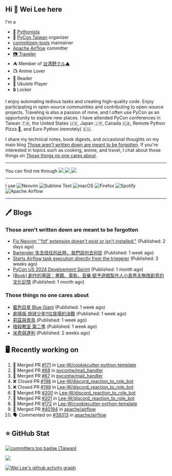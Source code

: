 ## Hi 👋 Wei Lee here

I'm a

* 🐍 [Pythonista](https://pycon-note.wei-lee.me/)
* 🐍 [PyCon Taiwan](https://tw.pycon.org/) organizer
* [commitizen-tools](https://github.com/commitizen-tools) maintainer
* [Apache Airflow](https://github.com/apache/airflow/) committer
* [📷 Traveler](https://travlog.wei-lee.me/)
* ⛺ Member of [台湾野クル▲](https://twitter.com/Taiwannokuru)
* 📺 Anime Lover
* 📖 Reader
* 🎵 Ukulele Player
* 🔒 Locker

I enjoy automating tedious tasks and creating high-quality code. Enjoy participating in open-source communities and contributing to open-source projects. Traveling is also a passion of mine, and I often use PyCon as an opportunity to explore new places. I have attended PyCon conferences in Taiwan 🇹🇼, the United States 🇺🇸, Japan 🇯🇵, Canada 🇨🇦, Remote Python Pizza 🍕, and Euro Python (remotely) 🇪🇺.

I share my technical notes, book digests, and occasional thoughts on my main blog [Those aren't written down are meant to be forgotten](https://blog.wei-lee.me/). If you're interested in topics such as cooking, anime, and travel, I chat about those things on [Those things no one cares about](https://travlog.wei-lee.me/).


---

<p align="left">
You can find me through
  <a href="https://in.linkedin.com/in/clleew" target="blank">
    <img src="https://img.shields.io/badge/LinkedIn-0077B5?style=for-the-badge&logo=linkedin&logoColor=white" />
  </a>
  <a href="https://twitter.com/clleew" target="blank">
    <img src="https://img.shields.io/badge/Twitter-1DA1F2?style=for-the-badge&logo=twitter&logoColor=white" />
  </a>
  <a href="https://github.com/Lee-W/" target="blank">
    <img src="https://img.shields.io/badge/GitHub-100000?style=for-the-badge&logo=github&logoColor=white" />
  </a>
</p>

---

I use ![Neovim](https://img.shields.io/badge/NeoVim-%2357A143.svg?&style=for-the-badge&logo=neovim&logoColor=white) ![Sublime Text](https://img.shields.io/badge/sublime_text-%23575757.svg?style=for-the-badge&logo=sublime-text&logoColor=important) ![macOS](https://img.shields.io/badge/mac%20os-000000?style=for-the-badge&logo=macos&logoColor=F0F0F0) ![Firefox](https://img.shields.io/badge/Firefox-FF7139?style=for-the-badge&logo=Firefox-Browser&logoColor=white) ![Spotify](https://img.shields.io/badge/Spotify-1ED760?style=for-the-badge&logo=spotify&logoColor=white) ![Apache Airflow](https://img.shields.io/badge/Apache%20Airflow-017CEE?style=for-the-badge&logo=Apache%20Airflow&logoColor=white)

---


## 🖊️ Blogs

### Those aren't written down are meant to be forgotten

* [Fix Neovim &#34;&#39;fzf&#39; extension doesn&#39;t exist or isn&#39;t installed:&#34;](https://blog.wei-lee.me/posts/tech/2024/06/neo-vim-fzf-not-loaded) (Published: 2 days ago)
* [Bartender 失去信任的此時，我們該何去何從](https://blog.wei-lee.me/posts/tech/2024/06/where-should-we-go-if-bartender-is-no-longer-considered-safe) (Published: 1 week ago)
* [Starts Airflow task execution directly from the triggerer](https://blog.wei-lee.me/posts/tech/2024/06/starts-execution-directly-from-triggerer-without-going-to-worker) (Published: 3 weeks ago)
* [PyCon US 2024 Development Sprint](https://blog.wei-lee.me/posts/tech/2024/05/pycon-us-2024-development-sprint) (Published: 1 month ago)
* [[Book] 創作的基因：書籍、電影、音樂,賦予遊戲製作人小島秀夫無限創意的文化記憶](https://blog.wei-lee.me/posts/book/2024/05/creative-gene) (Published: 1 month ago)

### Those things no one cares about
 
 * [藍色巨星 Blue Giant](https://travlog.wei-lee.me/posts/review/2024/06/blue-giant) (Published: 1 week ago)
 * [劇場版 排球少年!!垃圾場的決戰](https://travlog.wei-lee.me/posts/review/2024/06/haikyu-the-movie-decisive-battle-at-the-garbage-dump) (Published: 1 week ago)
 * [莉茲與青鳥](https://travlog.wei-lee.me/posts/review/2024/06/liz-and-the-blue-bird) (Published: 1 week ago)
 * [暗殺教室 第二季](https://travlog.wei-lee.me/posts/review/2024/06/assassination-classroom-s2) (Published: 1 week ago)
 * [米奇與達利](https://travlog.wei-lee.me/posts/review/2024/06/migi-and-dali) (Published: 2 weeks ago)

## 🖥️ Recently working on

1. 🎉 Merged PR [#171](https://github.com/Lee-W/cookiecutter-python-template/pull/171) in [Lee-W/cookiecutter-python-template](https://github.com/Lee-W/cookiecutter-python-template)
2. 🎉 Merged PR [#68](https://github.com/pycontw/mail_handler/pull/68) in [pycontw/mail_handler](https://github.com/pycontw/mail_handler)
3. 🎉 Merged PR [#67](https://github.com/pycontw/mail_handler/pull/67) in [pycontw/mail_handler](https://github.com/pycontw/mail_handler)
4. ❌ Closed PR [#198](https://github.com/Lee-W/discord_reaction_to_role_bot/pull/198) in [Lee-W/discord_reaction_to_role_bot](https://github.com/Lee-W/discord_reaction_to_role_bot)
5. ❌ Closed PR [#199](https://github.com/Lee-W/discord_reaction_to_role_bot/pull/199) in [Lee-W/discord_reaction_to_role_bot](https://github.com/Lee-W/discord_reaction_to_role_bot)
6. 🎉 Merged PR [#200](https://github.com/Lee-W/discord_reaction_to_role_bot/pull/200) in [Lee-W/discord_reaction_to_role_bot](https://github.com/Lee-W/discord_reaction_to_role_bot)
7. 🎉 Merged PR [#201](https://github.com/Lee-W/discord_reaction_to_role_bot/pull/201) in [Lee-W/discord_reaction_to_role_bot](https://github.com/Lee-W/discord_reaction_to_role_bot)
8. 🎉 Merged PR [#172](https://github.com/Lee-W/cookiecutter-python-template/pull/172) in [Lee-W/cookiecutter-python-template](https://github.com/Lee-W/cookiecutter-python-template)
9. 🎉 Merged PR [#40194](https://github.com/apache/airflow/pull/40194) in [apache/airflow](https://github.com/apache/airflow)
10. 🗣 Commented on [#39313](https://github.com/apache/airflow/pull/39313#issuecomment-2190370490) in [apache/airflow](https://github.com/apache/airflow)


## ⭐ GitHub Stat

[![committers.top badge (Taiwan)](https://user-badge.committers.top/taiwan_public/Lee-W.svg)](https://user-badge.committers.top/taiwan_public/Lee-W)

[![](https://github-readme-stats.vercel.app/api?username=Lee-W&show_icons=true&hide_title=true&cache_seconds=86400)](https://github.com/anuraghazra/github-readme-stats)

[![Wei Lee's github activity graph](https://github-readme-activity-graph.vercel.app/graph?username=Lee-W&theme=dracula)](https://github.com/ashutosh00710/github-readme-activity-graph)
